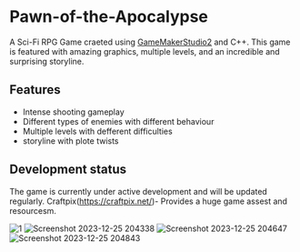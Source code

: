 # Pawn-of-the-Apocalypse
A Sci-Fi RPG Game craeted using [GameMakerStudio2](https://gamemaker.io/en) and C++.
This game is featured with amazing graphics, multiple levels, and an incredible and surprising storyline.
## Features
- Intense shooting gameplay
- Different types of enemies with different behaviour
- Multiple levels with defferent difficulties
- storyline with plote twists
## Development status 
The game is currently under active development and will be updated regularly.
Craftpix(https://craftpix.net/)- Provides a huge game assest and resourcesm. 

![1](https://github.com/DevAtomicRelease/Pawn-of-the-Apocalypse/assets/154013364/407fcb2d-f1db-4e0a-84f4-0e863d8e2596)
![Screenshot 2023-12-25 204338](https://github.com/DevAtomicRelease/Pawn-of-the-Apocalypse/assets/154013364/c02e8c52-5747-40e7-acce-94af5546401e)
![Screenshot 2023-12-25 204647](https://github.com/DevAtomicRelease/Pawn-of-the-Apocalypse/assets/154013364/5afcc58f-4419-4ae7-86d9-e0d2850f1d34)
![Screenshot 2023-12-25 204843](https://github.com/DevAtomicRelease/Pawn-of-the-Apocalypse/assets/154013364/091e1c03-d94c-4ee2-8789-57c15149f6ba)
